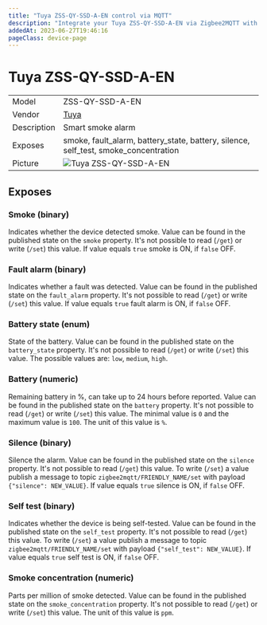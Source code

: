 ```yaml
---
title: "Tuya ZSS-QY-SSD-A-EN control via MQTT"
description: "Integrate your Tuya ZSS-QY-SSD-A-EN via Zigbee2MQTT with whatever smart home infrastructure you are using without the vendor's bridge or gateway."
addedAt: 2023-06-27T19:46:16
pageClass: device-page
---
```


<!-- !!!! -->
<!-- ATTENTION: This file is auto-generated through docgen! -->
<!-- You can only edit the "Notes"-Section between the two comment lines "Notes BEGIN" and "Notes END". -->
<!-- Do not use h1 or h2 heading within "## Notes"-Section. -->
<!-- !!!! -->

# Tuya ZSS-QY-SSD-A-EN

|     |     |
|-----|-----|
| Model | ZSS-QY-SSD-A-EN  |
| Vendor  | [Tuya](/supported-devices/#v=Tuya)  |
| Description | Smart smoke alarm |
| Exposes | smoke, fault_alarm, battery_state, battery, silence, self_test, smoke_concentration |
| Picture | ![Tuya ZSS-QY-SSD-A-EN](https://www.zigbee2mqtt.io/images/devices/ZSS-QY-SSD-A-EN.png) |


<!-- Notes BEGIN: You can edit here. Add "## Notes" headline if not already present. -->


<!-- Notes END: Do not edit below this line -->




## Exposes

### Smoke (binary)
Indicates whether the device detected smoke.
Value can be found in the published state on the `smoke` property.
It's not possible to read (`/get`) or write (`/set`) this value.
If value equals `true` smoke is ON, if `false` OFF.

### Fault alarm (binary)
Indicates whether a fault was detected.
Value can be found in the published state on the `fault_alarm` property.
It's not possible to read (`/get`) or write (`/set`) this value.
If value equals `true` fault alarm is ON, if `false` OFF.

### Battery state (enum)
State of the battery.
Value can be found in the published state on the `battery_state` property.
It's not possible to read (`/get`) or write (`/set`) this value.
The possible values are: `low`, `medium`, `high`.

### Battery (numeric)
Remaining battery in %, can take up to 24 hours before reported.
Value can be found in the published state on the `battery` property.
It's not possible to read (`/get`) or write (`/set`) this value.
The minimal value is `0` and the maximum value is `100`.
The unit of this value is `%`.

### Silence (binary)
Silence the alarm.
Value can be found in the published state on the `silence` property.
It's not possible to read (`/get`) this value.
To write (`/set`) a value publish a message to topic `zigbee2mqtt/FRIENDLY_NAME/set` with payload `{"silence": NEW_VALUE}`.
If value equals `true` silence is ON, if `false` OFF.

### Self test (binary)
Indicates whether the device is being self-tested.
Value can be found in the published state on the `self_test` property.
It's not possible to read (`/get`) this value.
To write (`/set`) a value publish a message to topic `zigbee2mqtt/FRIENDLY_NAME/set` with payload `{"self_test": NEW_VALUE}`.
If value equals `true` self test is ON, if `false` OFF.

### Smoke concentration (numeric)
Parts per million of smoke detected.
Value can be found in the published state on the `smoke_concentration` property.
It's not possible to read (`/get`) or write (`/set`) this value.
The unit of this value is `ppm`.

